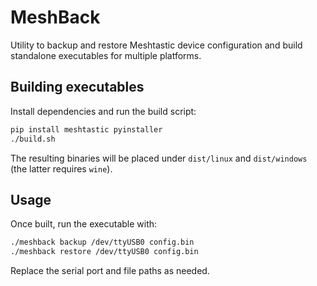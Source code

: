 # MeshBack

Utility to backup and restore Meshtastic device configuration and build
standalone executables for multiple platforms.

## Building executables

Install dependencies and run the build script:

```bash
pip install meshtastic pyinstaller
./build.sh
```

The resulting binaries will be placed under `dist/linux` and
`dist/windows` (the latter requires `wine`).

## Usage

Once built, run the executable with:

```bash
./meshback backup /dev/ttyUSB0 config.bin
./meshback restore /dev/ttyUSB0 config.bin
```

Replace the serial port and file paths as needed.
